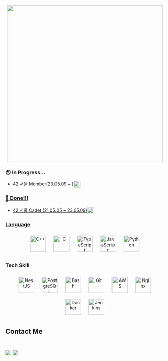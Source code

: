 
<div align="center">
<!-- ![](https://leetcard.jacoblin.cool/{username}?ext=heatmap)   -->
<img width="495px" src="http://mazassumnida.wtf/api/v2/generate_badge?boj=dododoo">
<!-- <img src="http://mazassumnida.wtf/api/v2/generate_badge?boj=dododoo"> -->
</div>

### 😠 In Progress...</br>
<!-- <div align='center'>
 <img align="center" height="30px" src="https://img.shields.io/badge/42Seoul-000000?style=flat-square&logo=42&logoColor=white"/> 	 
</div> -->


- 42 서울 Member(23.05.09 ~ )<a href="https://innovationacademy.kr/academy/contents/view?contentsNo=7&level=2&menuNo=8" target="_blank"><img align="center" height="22px" src="https://img.shields.io/badge/42Seoul-000000?style=flat-square&logo=42&logoColor=white"/>

### 🤗 Done!!!</br>
<!-- <div align='center'>
 <img align="center" height="30px" src="https://img.shields.io/badge/42Seoul-000000?style=flat-square&logo=42&logoColor=white"/> 	 
</div> -->

- 42 서울 Cadet (21.05.05 ~ 23.05.09)<a href="https://innovationacademy.kr/academy/contents/view?contentsNo=7&level=2&menuNo=8" target="_blank"><img align="center" height="22px" src="https://img.shields.io/badge/42Seoul-000000?style=flat-square&logo=42&logoColor=white"/>

### Language
<div align="center">  
<a href="https://www.cplusplus.com/" target="_blank"><img style="margin: 10px" src="https://profilinator.rishav.dev/skills-assets/cplusplus-original.svg" alt="C++" height="50" /></a>  
<a href="https://www.cprogramming.com/" target="_blank"><img style="margin: 10px" src="https://profilinator.rishav.dev/skills-assets/c-original.svg" alt="C" height="50" /></a>  
<a href="https://www.typescriptlang.org/" target="_blank"><img style="margin: 10px" src="https://profilinator.rishav.dev/skills-assets/typescript-original.svg" alt="TypeScript" height="50" /></a>  
<a href="https://www.javascript.com/" target="_blank"><img style="margin: 10px" src="https://profilinator.rishav.dev/skills-assets/javascript-original.svg" alt="JavaScript" height="50" /></a>  
<a href="https://www.python.org/" target="_blank"><img style="margin: 10px" src="https://profilinator.rishav.dev/skills-assets/python-original.svg" alt="Python" height="50" /></a>  
</div>

### Tech Skill
<div align="center">  
<a href="https://nestjs.com/" target="_blank"><img style="margin: 10px" src="https://profilinator.rishav.dev/skills-assets/nestjs.svg" alt="NestJS" height="50" /></a>  
<a href="https://www.postgresql.org/" target="_blank"><img style="margin: 10px" src="https://profilinator.rishav.dev/skills-assets/postgresql-original-wordmark.svg" alt="PostgreSQL" height="50" /></a>  
<a href="https://www.gnu.org/software/bash/" target="_blank"><img style="margin: 10px" src="https://profilinator.rishav.dev/skills-assets/gnu_bash-icon.svg" alt="Bash" height="50" /></a>  
<a href="https://github.com/" target="_blank"><img style="margin: 10px" src="https://profilinator.rishav.dev/skills-assets/git-scm-icon.svg" alt="Git" height="50" /></a>  
<a href="https://aws.amazon.com/" target="_blank"><img style="margin: 10px" src="https://profilinator.rishav.dev/skills-assets/amazonwebservices-original-wordmark.svg" alt="AWS" height="50" /></a>  
<a href="https://www.nginx.com/" target="_blank"><img style="margin: 10px" src="https://profilinator.rishav.dev/skills-assets/nginx-original.svg" alt="Nginx" height="50" /></a>
<a herf="https://docs.docker.com/" target="_blank"><img style="margin: 10px" src="https://profilinator.rishav.dev/skills-assets/docker-original-wordmark.svg" alt="Docker" height="50" />
<a href="https://www.jenkins.io/" target="_blank"><img style="margin: 10px" src="https://profilinator.rishav.dev/skills-assets/jenkins-icon.svg" alt="Jenkins" height="50" /></a>  
</div> 
</td><td valign="top" width="33%">


## Contact Me 
<!-- BLOG-POST-LIST:START -->  
<!-- BLOG-POST-LIST:END -->  
<!-- 
<br/>  

<div align="center"><img src="https://rishavanand.github.io/static/images/spotify-readme-example.svg" /></div>  

<br/>     -->

<br/>
<p align="left">
	<a href="https://velog.io/@maindish"><img src="https://img.shields.io/badge/Tech%20Blog-11B48A?style=flat-round&logo=Vimeo&logoColor=white&link=https://velog.io/@dogfootbirdfoot"/></a>&nbsp
	<!-- <a href="https://www.instagram.com/keonwoo98"><img src="https://img.shields.io/badge/Instagram-E4405F?style=flat-round&logo=Instagram&logoColor=white&link=https://www.instagram.com/keonwoo98"/></a>&nbsp -->
	<a href="mailto:42.4.junyopar@gmail.com"><img src="https://img.shields.io/badge/Gmail-d14836?style=flat-round&logo=Gmail&logoColor=white&link=keonwoo98@naver.com"/></a>
</p>

<!-- <div align="center">
            <a href="https://www.buymeacoffee.com/rishavanand" target="_blank" style="display: inline-block;">
                <img
                    src="https://img.shields.io/badge/Donate-Buy%20Me%20A%20Coffee-orange.svg?style=flat-square&logo=buymeacoffee" 
                    align="center"
                />
            </a></div> -->
<br />
